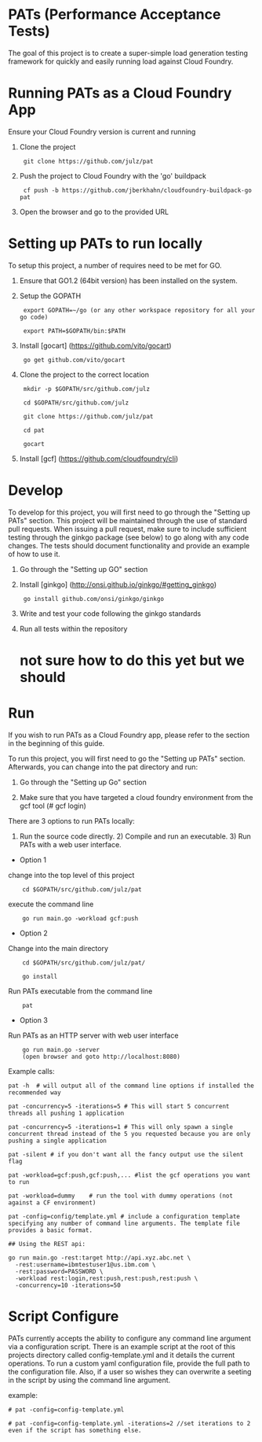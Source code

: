 PATs (Performance Acceptance Tests)
==================================
The goal of this project is to create a super-simple load generation testing framework for quickly and easily running load against Cloud Foundry.


Running PATs as a Cloud Foundry App
==================================
Ensure your Cloud Foundry version is current and running

1) Clone the project

        git clone https://github.com/julz/pat

2) Push the project to Cloud Foundry with the 'go' buildpack

        cf push -b https://github.com/jberkhahn/cloudfoundry-buildpack-go pat

3) Open the browser and go to the provided URL



Setting up PATs to run locally
==================================
To setup this project, a number of requires need to be met for GO.

1) Ensure that GO1.2 (64bit version) has been installed on the system.

2) Setup the GOPATH

        export GOPATH=~/go (or any other workspace repository for all your go code)

        export PATH=$GOPATH/bin:$PATH

3) Install [gocart] (https://github.com/vito/gocart)

        go get github.com/vito/gocart

4) Clone the project to the correct location

        mkdir -p $GOPATH/src/github.com/julz

        cd $GOPATH/src/github.com/julz

        git clone https://github.com/julz/pat

        cd pat

        gocart

5) Install [gcf] (https://github.com/cloudfoundry/cli)

Develop
===================================
To develop for this project, you will first need to go through the "Setting up PATs" section. This project will
be maintained through the use of standard pull requests. When issuing a pull request, make sure to include sufficient
testing through the ginkgo package (see below) to go along with any code changes. The tests should document 
functionality and provide an example of how to use it.  

1) Go through the "Setting up GO" section

2) Install [ginkgo] (http://onsi.github.io/ginkgo/#getting_ginkgo)

        go install github.com/onsi/ginkgo/ginkgo

3) Write and test your code following the ginkgo standards

4) Run all tests within the repository

	# not sure how to do this yet but we should

Run
==================================
If you wish to run PATs as a Cloud Foundry app, please refer to the section in the beginning of this guide.

To run this project, you will first need to go the "Setting up PATs" section. Afterwards, you can
change into the pat directory and run:

1) Go through the "Setting up Go" section

2) Make sure that you have targeted a cloud foundry environment from the gcf tool (# gcf login)

There are 3 options to run PATs locally:
1) Run the source code directly. 2) Compile and run an executable. 3) Run PATs with a web user interface.

- Option 1

change into the top level of this project

        cd $GOPATH/src/github.com/julz/pat

execute the command line

        go run main.go -workload gcf:push

- Option 2

Change into the main directory

        cd $GOPATH/src/github.com/julz/pat/

        go install

Run PATs executable from the command line

        pat

- Option 3

Run PATs as an HTTP server with web user interface

        go run main.go -server
        (open browser and goto http://localhost:8080)

Example calls:

	pat -h  # will output all of the command line options if installed the recommended way

	pat -concurrency=5 -iterations=5 # This will start 5 concurrent threads all pushing 1 application

	pat -concurrency=5 -iterations=1 # This will only spawn a single concurrent thread instead of the 5 you requested because you are only pushing a single application

	pat -silent # if you don't want all the fancy output use the silent flag
 
	pat -workload=gcf:push,gcf:push,... #list the gcf operations you want to run

	pat -workload=dummy    # run the tool with dummy operations (not against a CF environment)

	pat -config=config/template.yml # include a configuration template specifying any number of command line arguments. The template file provides a basic format.

	## Using the REST api:

	go run main.go -rest:target http://api.xyz.abc.net \
	  -rest:username=ibmtestuser1@us.ibm.com \
	  -rest:password=PASSWORD \
	  -workload rest:login,rest:push,rest:push,rest:push \
	  -concurrency=10 -iterations=50


Script Configure
=====================================
PATs currently accepts the ability to configure any command line argument via a configuration script. There is an example script at the root of this projects
directory called config-template.yml and it details the current operations. To run a custom yaml configuration file, provide the full path to the 
configuration file. Also, if a user so wishes they can overwrite a seeting in the script by using the command line argument.

example:
	
	# pat -config=config-template.yml
	
	# pat -config=config-template.yml -iterations=2 //set iterations to 2 even if the script has something else.
